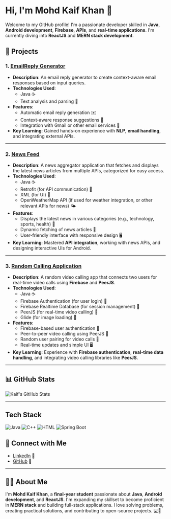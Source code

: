 # Hi, I'm Mohd Kaif Khan 👋

Welcome to my GitHub profile! I'm a passionate developer skilled in **Java**, **Android development**, **Firebase**, **APIs**, and **real-time applications**. I'm currently diving into **ReactJS** and **MERN stack development**.

## 🚀 Projects

### 1. **[EmailReply Generator](https://github.com/mohdkaif2304/Email_Reply_Generator)**
   - **Description**: An email reply generator to create context-aware email responses based on input queries.
   - **Technologies Used**:
     - Java ☕
     - Text analysis and parsing 📑
   - **Features**:
     - Automatic email reply generation ✉️
     - Context-aware response suggestions 💬
     - Integration with Gmail or other email services 📧
   - **Key Learning**: Gained hands-on experience with **NLP**, **email handling**, and integrating external APIs.

---

### 2. **[News Feed](https://github.com/mohdkaif2304/NewsTodayTimes)**
   - **Description**: A news aggregator application that fetches and displays the latest news articles from multiple APIs, categorized for easy access.
   - **Technologies Used**:
     - Java ☕
     - Retrofit (for API communication) 🔄
     - XML (for UI) 📱
     - OpenWeatherMap API (if used for weather integration, or other relevant APIs for news) 🌤️
   - **Features**:
     - Displays the latest news in various categories (e.g., technology, sports, health) 📰
     - Dynamic fetching of news articles 🔄
     - User-friendly interface with responsive design 🖥️
   - **Key Learning**: Mastered **API integration**, working with news APIs, and designing interactive UIs for Android.

---

### 3. **[Random Calling Application](https://github.com/mohdkaif2304/Random-Calling)**
   - **Description**: A random video calling app that connects two users for real-time video calls using **Firebase** and **PeerJS**.
   - **Technologies Used**:
     - Java ☕
     - Firebase Authentication (for user login) 🔐
     - Firebase Realtime Database (for session management) 📱
     - PeerJS (for real-time video calling) 🎥
     - Glide (for image loading) 🌄
   - **Features**:
     - Firebase-based user authentication 🔐
     - Peer-to-peer video calling using PeerJS 🎥
     - Random user pairing for video calls 🔄
     - Real-time updates and simple UI 🖥️
   - **Key Learning**: Experience with **Firebase authentication**, **real-time data handling**, and integrating video calling libraries like **PeerJS**.

---

## 📊 GitHub Stats
![Kaif's GitHub Stats](https://github-readme-stats.vercel.app/api?username=mohdkaif2304&show_icons=true&count_private=true)

---

## Tech Stack
![Java](https://img.shields.io/badge/Java-ED8B00?style=for-the-badge&logo=java&logoColor=white)
![C++](https://img.shields.io/badge/C++-00599C?style=for-the-badge&logo=cplusplus&logoColor=white)
![HTML](https://img.shields.io/badge/HTML5-E34F26?style=for-the-badge&logo=html5&logoColor=white)
![Spring Boot](https://img.shields.io/badge/Spring%20Boot-6DB33F?style=for-the-badge&logo=springboot&logoColor=white)


## 🔗 Connect with Me
- [LinkedIn](https://www.linkedin.com/in/mohdkaifkhan) 🔗
- [GitHub](https://github.com/mohdkaif2304) 🔗

---

## 🧑‍💻 About Me
I'm **Mohd Kaif Khan**, a **final-year student** passionate about **Java**, **Android development**, and **ReactJS**. I'm expanding my skillset to become proficient in **MERN stack** and building full-stack applications. I love solving problems, creating practical solutions, and contributing to open-source projects. 💻🎯
